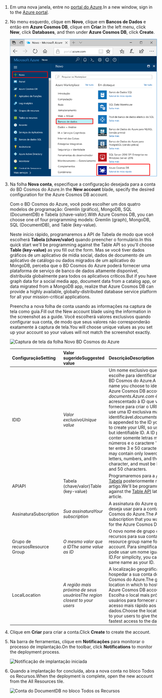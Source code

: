 1. <span data-ttu-id="88e47-101">Em uma nova janela, entre no [portal do Azure](https://portal.azure.com/).</span><span class="sxs-lookup"><span data-stu-id="88e47-101">In a new window, sign in to the [Azure portal](https://portal.azure.com/).</span></span>
2. <span data-ttu-id="88e47-102">No menu esquerdo, clique em **Novo**, clique em **Bancos de Dados** e então em **Azure Cosmos DB**, clique em **Criar**.</span><span class="sxs-lookup"><span data-stu-id="88e47-102">In the left menu, click **New**, click **Databases**, and then under **Azure Cosmos DB**, click **Create**.</span></span>
   
   ![Captura de tela do Portal do Azure, realçando Mais Serviços e BD Cosmos do Azure](./media/cosmos-db-create-dbaccount-table/create-nosql-db-databases-json-tutorial-1.png)

3. <span data-ttu-id="88e47-104">Na folha **Nova conta**, especifique a configuração desejada para a conta do BD Cosmos do Azure.</span><span class="sxs-lookup"><span data-stu-id="88e47-104">In the **New account** blade, specify the desired configuration for the Azure Cosmos DB account.</span></span> 

    <span data-ttu-id="88e47-105">Com o BD Cosmos do Azure, você pode escolher um dos quatro modelos de programação: Gremlin (gráfico), MongoDB, SQL (DocumentDB) e Tabela (chave-valor).</span><span class="sxs-lookup"><span data-stu-id="88e47-105">With Azure Cosmos DB, you can choose one of four programming models: Gremlin (graph), MongoDB, SQL (DocumentDB), and Table (key-value).</span></span> 
    
    <span data-ttu-id="88e47-106">Neste início rápido, programaremos a API de Tabela de modo que você escolherá **Tabela (chave/valor)** quando preencher o formulário.</span><span class="sxs-lookup"><span data-stu-id="88e47-106">In this quick start we'll be programming against the Table API so you'll choose **Table (key-value)** as you fill out the form.</span></span> <span data-ttu-id="88e47-107">Mas se você tiver dados gráficos de um aplicativo de mídia social, dados de documento de um aplicativo de catálogo ou dados migrados de um aplicativo do MongoDB, perceba que o BD Cosmos do Azure poderá fornecer uma plataforma de serviço de banco de dados altamente disponível, distribuída globalmente para todos os aplicativos críticos.</span><span class="sxs-lookup"><span data-stu-id="88e47-107">But if you have graph data for a social media app, document data from a catalog app, or data migrated from a MongoDB app, realize that Azure Cosmos DB can provide a highly available, globally-distributed database service platform for all your mission-critical applications.</span></span>

    <span data-ttu-id="88e47-108">Preencha a nova folha de conta usando as informações na captura de tela como guia.</span><span class="sxs-lookup"><span data-stu-id="88e47-108">Fill out the New account blade using the information in the screenshot as a guide.</span></span> <span data-ttu-id="88e47-109">Você escolherá valores exclusivos quando configurar sua conta, de modo que seus valores não corresponderão exatamente à captura de tela.</span><span class="sxs-lookup"><span data-stu-id="88e47-109">You will choose unique values as you set up your account so your values will not match the screenshot exactly.</span></span> 
 
    ![Captura de tela da folha Novo BD Cosmos do Azure](./media/cosmos-db-create-dbaccount-table/create-nosql-db-databases-json-tutorial-2.png)

    <span data-ttu-id="88e47-111">Configuração</span><span class="sxs-lookup"><span data-stu-id="88e47-111">Setting</span></span>|<span data-ttu-id="88e47-112">Valor sugerido</span><span class="sxs-lookup"><span data-stu-id="88e47-112">Suggested value</span></span>|<span data-ttu-id="88e47-113">Descrição</span><span class="sxs-lookup"><span data-stu-id="88e47-113">Description</span></span>
    ---|---|---
    <span data-ttu-id="88e47-114">ID</span><span class="sxs-lookup"><span data-stu-id="88e47-114">ID</span></span>|<span data-ttu-id="88e47-115">*Valor exclusivo*</span><span class="sxs-lookup"><span data-stu-id="88e47-115">*Unique value*</span></span>|<span data-ttu-id="88e47-116">Um nome exclusivo que você escolhe para identificar a conta do BD Cosmos do Azure.</span><span class="sxs-lookup"><span data-stu-id="88e47-116">A unique name you choose to identify the Azure Cosmos DB account.</span></span> <span data-ttu-id="88e47-117">*documents.Azure.com* é acrescentado à ID que você fornece para criar o URI, portanto, use uma ID exclusiva mas identificável.</span><span class="sxs-lookup"><span data-stu-id="88e47-117">*documents.azure.com* is appended to the ID you provide to create your URI, so use a unique but identifiable ID.</span></span> <span data-ttu-id="88e47-118">A ID pode conter somente letras minúsculas, números e o caractere '-', e deve ter entre 3 e 50 caracteres.</span><span class="sxs-lookup"><span data-stu-id="88e47-118">The ID may contain only lowercase letters, numbers, and the '-' character, and must be between 3 and 50 characters.</span></span>
    <span data-ttu-id="88e47-119">API</span><span class="sxs-lookup"><span data-stu-id="88e47-119">API</span></span>|<span data-ttu-id="88e47-120">Tabela (chave/valor)</span><span class="sxs-lookup"><span data-stu-id="88e47-120">Table (key-value)</span></span>|<span data-ttu-id="88e47-121">Programaremos para a [API de Tabela](../articles/cosmos-db/table-introduction.md) posteriormente neste artigo.</span><span class="sxs-lookup"><span data-stu-id="88e47-121">We'll be programming against the [Table API](../articles/cosmos-db/table-introduction.md) later in this article.</span></span>|
    <span data-ttu-id="88e47-122">Assinatura</span><span class="sxs-lookup"><span data-stu-id="88e47-122">Subscription</span></span>|<span data-ttu-id="88e47-123">*Sua assinatura*</span><span class="sxs-lookup"><span data-stu-id="88e47-123">*Your subscription*</span></span>|<span data-ttu-id="88e47-124">A assinatura do Azure que você deseja usar para a conta do BD Cosmos do Azure.</span><span class="sxs-lookup"><span data-stu-id="88e47-124">The Azure subscription that you want to use for the Azure Cosmos DB account.</span></span> 
    <span data-ttu-id="88e47-125">Grupo de recursos</span><span class="sxs-lookup"><span data-stu-id="88e47-125">Resource Group</span></span>|<span data-ttu-id="88e47-126">*O mesmo valor que a ID*</span><span class="sxs-lookup"><span data-stu-id="88e47-126">*The same value as ID*</span></span>|<span data-ttu-id="88e47-127">O novo nome de grupo de recursos para sua conta.</span><span class="sxs-lookup"><span data-stu-id="88e47-127">The new resource group name for your account.</span></span> <span data-ttu-id="88e47-128">Para simplificar, você pode usar um nome igual à sua ID.</span><span class="sxs-lookup"><span data-stu-id="88e47-128">For simplicity, you can use the same name as your ID.</span></span> 
    <span data-ttu-id="88e47-129">Local</span><span class="sxs-lookup"><span data-stu-id="88e47-129">Location</span></span>|<span data-ttu-id="88e47-130">*A região mais próxima de seus usuários*</span><span class="sxs-lookup"><span data-stu-id="88e47-130">*The region closest to your users*</span></span>|<span data-ttu-id="88e47-131">A localização geográfica na qual hospedar a sua conta do BD Cosmos do Azure.</span><span class="sxs-lookup"><span data-stu-id="88e47-131">The geographic location in which to host your Azure Cosmos DB account.</span></span> <span data-ttu-id="88e47-132">Escolha o local mais próximo dos usuários para fornecer a eles acesso mais rápido aos dados.</span><span class="sxs-lookup"><span data-stu-id="88e47-132">Choose the location closest to your users to give them the fastest access to the data.</span></span>   

4. <span data-ttu-id="88e47-133">Clique em **Criar** para criar a conta.</span><span class="sxs-lookup"><span data-stu-id="88e47-133">Click **Create** to create the account.</span></span>
5. <span data-ttu-id="88e47-134">Na barra de ferramentas, clique em **Notificações** para monitorar o processo de implantação.</span><span class="sxs-lookup"><span data-stu-id="88e47-134">On the toolbar, click **Notifications** to monitor the deployment process.</span></span>

    ![Notificação de implantação iniciada](./media/cosmos-db-create-dbaccount-table/notification.png)

6.  <span data-ttu-id="88e47-136">Quando a implantação for concluída, abra a nova conta no bloco Todos os Recursos.</span><span class="sxs-lookup"><span data-stu-id="88e47-136">When the deployment is complete, open the new account from the All Resources tile.</span></span> 

    ![Conta do DocumentDB no bloco Todos os Recursos](./media/cosmos-db-create-dbaccount-table/all-resources.png)
